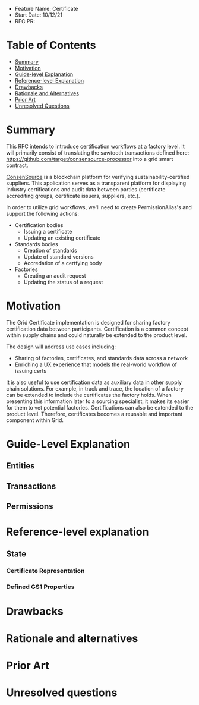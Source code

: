- Feature Name: Certificate
- Start Date: 10/12/21
- RFC PR: 

# Table of Contents

- [Summary](0000-certification.md#summary)
- [Motivation](0000-certification.md#motivation)
- [Guide-level Explanation](0000-certification.md#guide-level-explanation)
- [Reference-level Explanation](0000-certification.md#reference-level-explanation)
- [Drawbacks](0000-certification.md#drawbacks)
- [Rationale and Alternatives](0000-certification.md#rationale-and-alternatives)
- [Prior Art](0000-certification.md#prior-art)
- [Unresolved Questions](0000-certification.md#unresolved-questions)

# Summary
[summary]: #summary


This RFC intends to introduce certification workflows at a factory level.
It will primarily consist of translating the sawtooth transactions defined here: 
https://github.com/target/consensource-processor into a grid smart contract.

[ConsenSource](https://github.com/target/consensource) is a blockchain platform 
for verifying sustainability-certified suppliers. This application serves as a 
transparent platform for displaying industry certifications and audit data 
between parties (certificate accrediting groups, certificate issuers, suppliers, 
etc.).

In order to utilize grid workflows, we'll need to create PermissionAlias's and
support the following actions:
- Certification bodies
    - Issuing a certificate
    - Updating an existing certificate
- Standards bodies
    - Creation of standards
    - Update of standard versions
    - Accredation of a certfying body
- Factories
    - Creating an audit request
    - Updating the status of a request


# Motivation
[motivation]: #motivation

The Grid Certificate implementation is designed for sharing factory certification 
data between participants. Certification is a common concept within supply chains
and could naturally be extended to the product level.

The design will address use cases including:

- Sharing of factories, certificates, and standards data across a network
- Enriching a UX experience that models the real-world workflow of issuing certs

It is also useful to use certification data as auxiliary data in other supply
chain solutions.  For example, in track and trace, the location of a factory can 
be extended to include the certificates the factory holds. When presenting this 
information later to a sourcing specialist, it makes its easier for them to vet
potential factories. Certifications can also be extended to the product level. 
Therefore, certificates becomes a reusable and important component within Grid.

# Guide-Level Explanation
[guide-level-explanation]: #guide-level-explanation

## Entities


## Transactions


## Permissions



# Reference-level explanation
[reference-level-explanation]: #reference-level-explanation

## State

### Certificate Representation

### Defined GS1 Properties

# Drawbacks
[drawbacks]: #drawbacks


# Rationale and alternatives
[alternatives]: #alternatives




# Prior Art
[prior-art]: #prior-art


# Unresolved questions
[unresolved]: #unresolved-questions
